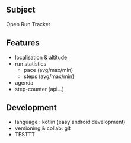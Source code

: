 ## Subject
Open Run Tracker

## Features
- localisation & altitude
- run statistics
	- pace (avg/max/min)
	- steps (avg/max/min)
- agenda
- step-counter (api...)

## Development
- language : kotlin (easy android development)
- versioning & collab: git
- TESTTT
